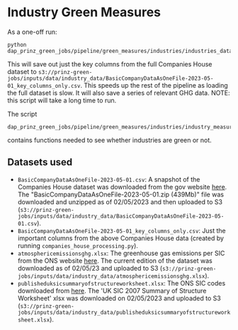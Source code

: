 # Industry Green Measures

As a one-off run:

```
python dap_prinz_green_jobs/pipeline/green_measures/industries/industries_data_processing.py
```

This will save out just the key columns from the full Companies House dataset to `s3://prinz-green-jobs/inputs/data/industry_data/BasicCompanyDataAsOneFile-2023-05-01_key_columns_only.csv`. This speeds up the rest of the pipeline as loading the full dataset is slow. It will also save a series of relevant GHG data. NOTE: this script will take a long time to run.

The script

```
dap_prinz_green_jobs/pipeline/green_measures/industries/industry_measures_utils.py
```

contains functions needed to see whether industries are green or not.

## Datasets used

- `BasicCompanyDataAsOneFile-2023-05-01.csv`: A snapshot of the Companies House dataset was downloaded from the gov website [here](http://download.companieshouse.gov.uk/en_output.html). The "BasicCompanyDataAsOneFile-2023-05-01.zip (439Mb)" file was downloaded and unzipped as of 02/05/2023 and then uploaded to S3 (`s3://prinz-green-jobs/inputs/data/industry_data/BasicCompanyDataAsOneFile-2023-05-01.csv`).
- `BasicCompanyDataAsOneFile-2023-05-01_key_columns_only.csv`: Just the important columns from the above Companies House data (created by running `companies_house_processing.py`).
- `atmosphericemissionsghg.xlsx`: The greenhouse gas emissions per SIC from the ONS website [here](https://www.ons.gov.uk/economy/environmentalaccounts/datasets/ukenvironmentalaccountsatmosphericemissionsgreenhousegasemissionsbyeconomicsectorandgasunitedkingdom). The current edition of the dataset was downloaded as of 02/05/23 and uploaded to S3 (`s3://prinz-green-jobs/inputs/data/industry_data/atmosphericemissionsghg.xlsx`).
- `publisheduksicsummaryofstructureworksheet.xlsx`: The ONS SIC codes downloaded from [here](https://www.ons.gov.uk/methodology/classificationsandstandards/ukstandardindustrialclassificationofeconomicactivities/uksic2007). The 'UK SIC 2007 Summary of Structure Worksheet' xlsx was downloaded on 02/05/2023 and uploaded to S3 (`s3://prinz-green-jobs/inputs/data/industry_data/publisheduksicsummaryofstructureworksheet.xlsx`).
